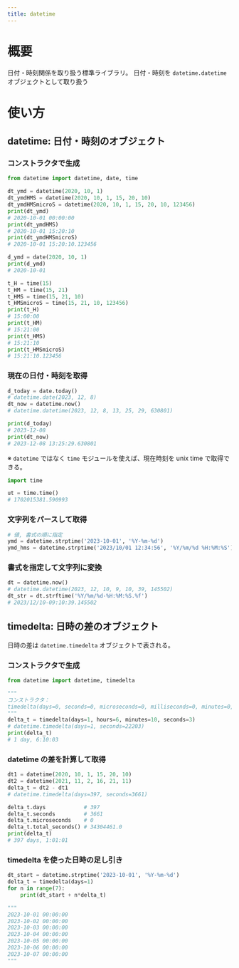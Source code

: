```yaml
---
title: datetime
---
```

# 概要

日付・時刻関係を取り扱う標準ライブラリ。
日付・時刻を `datetime.datetime` オブジェクトとして取り扱う
# 使い方

## datetime: 日付・時刻のオブジェクト

### コンストラクタで生成

```python
from datetime import datetime, date, time

dt_ymd = datetime(2020, 10, 1)
dt_ymdHMS = datetime(2020, 10, 1, 15, 20, 10)
dt_ymdHMSmicroS = datetime(2020, 10, 1, 15, 20, 10, 123456)
print(dt_ymd)
# 2020-10-01 00:00:00
print(dt_ymdHMS)
# 2020-10-01 15:20:10
print(dt_ymdHMSmicroS)
# 2020-10-01 15:20:10.123456

d_ymd = date(2020, 10, 1)
print(d_ymd)
# 2020-10-01

t_H = time(15)
t_HM = time(15, 21)
t_HMS = time(15, 21, 10)
t_HMSmicroS = time(15, 21, 10, 123456)
print(t_H)
# 15:00:00
print(t_HM)
# 15:21:00
print(t_HMS)
# 15:21:10
print(t_HMSmicroS)
# 15:21:10.123456
```

### 現在の日付・時刻を取得

```python
d_today = date.today()
# datetime.date(2023, 12, 8)
dt_now = datetime.now()
# datetime.datetime(2023, 12, 8, 13, 25, 29, 630801)

print(d_today)
# 2023-12-08
print(dt_now)
# 2023-12-08 13:25:29.630801
```

※ `datetime` ではなく `time` モジュールを使えば、現在時刻を unix time で取得できる。

```python
import time

ut = time.time()
# 1702015381.590993
```

### 文字列をパースして取得

```python
# 値, 書式の順に指定
ymd = datetime.strptime('2023-10-01', '%Y-%m-%d')
ymd_hms = datetime.strptime('2023/10/01 12:34:56', '%Y/%m/%d %H:%M:%S')
```


### 書式を指定して文字列に変換

```python
dt = datetime.now()
# datetime.datetime(2023, 12, 10, 9, 10, 39, 145502)
dt_str = dt.strftime('%Y/%m/%d-%H:%M:%S.%f')
# 2023/12/10-09:10:39.145502
```

## timedelta: 日時の差のオブジェクト

日時の差は `datetime.timedelta` オブジェクトで表される。

### コンストラクタで生成

```python
from datetime import datetime, timedelta

"""
コンストラクタ：
timedelta(days=0, seconds=0, microseconds=0, milliseconds=0, minutes=0, hours=0, weeks=0)
"""
delta_t = timedelta(days=1, hours=6, minutes=10, seconds=3)
# datetime.timedelta(days=1, seconds=22203)
print(delta_t)
# 1 day, 6:10:03
```

### datetime の差を計算して取得

```python
dt1 = datetime(2020, 10, 1, 15, 20, 10)
dt2 = datetime(2021, 11, 2, 16, 21, 11)
delta_t = dt2 - dt1
# datetime.timedelta(days=397, seconds=3661)

delta_t.days            # 397
delta_t.seconds         # 3661
delta_t.microseconds    # 0
delta_t.total_seconds() # 34304461.0
print(delta_t)
# 397 days, 1:01:01
```

### timedelta を使った日時の足し引き

```python
dt_start = datetime.strptime('2023-10-01', '%Y-%m-%d')
delta_t = timedelta(days=1)
for n in range(7):
    print(dt_start + n*delta_t)

"""
2023-10-01 00:00:00
2023-10-02 00:00:00
2023-10-03 00:00:00
2023-10-04 00:00:00
2023-10-05 00:00:00
2023-10-06 00:00:00
2023-10-07 00:00:00
"""
```
